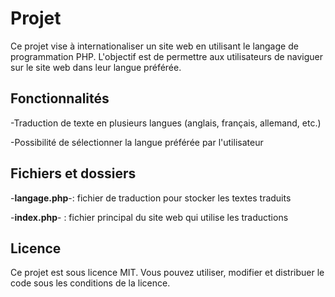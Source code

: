 # Projet

Ce projet vise à internationaliser un site web en utilisant le langage de programmation PHP. L'objectif est de permettre aux utilisateurs de naviguer sur le site web dans leur langue préférée.

## Fonctionnalités

-Traduction de texte en plusieurs langues (anglais, français, allemand, etc.)

-Possibilité de sélectionner la langue préférée par l'utilisateur

## Fichiers et dossiers

-**langage.php**-: fichier de traduction pour stocker les textes traduits

-**index.php**- : fichier principal du site web qui utilise les traductions

## Licence

Ce projet est sous licence MIT. Vous pouvez utiliser, modifier et distribuer le code sous les conditions de la licence.
